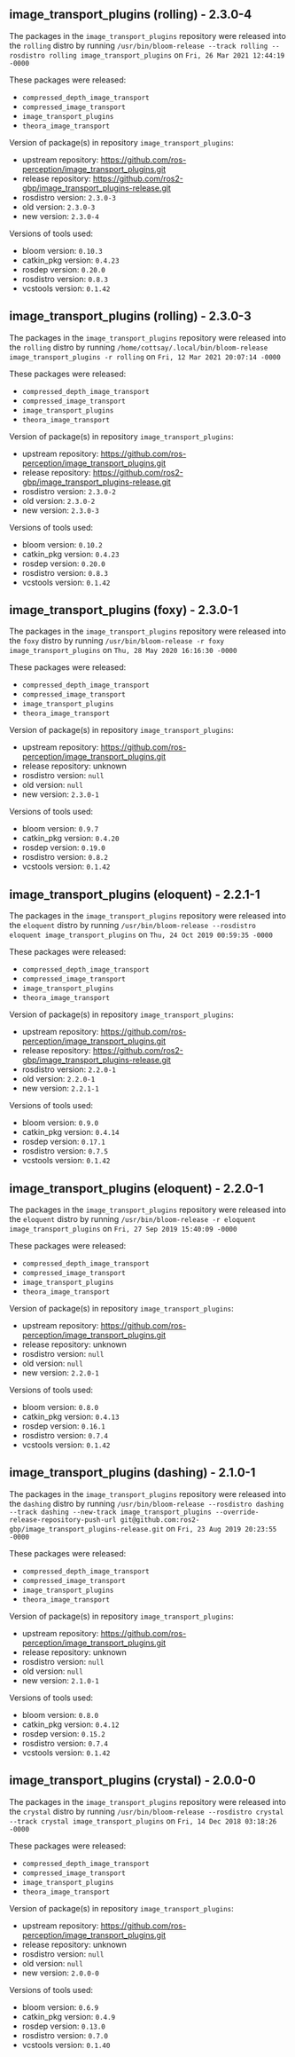 ## image_transport_plugins (rolling) - 2.3.0-4

The packages in the `image_transport_plugins` repository were released into the `rolling` distro by running `/usr/bin/bloom-release --track rolling --rosdistro rolling image_transport_plugins` on `Fri, 26 Mar 2021 12:44:19 -0000`

These packages were released:
- `compressed_depth_image_transport`
- `compressed_image_transport`
- `image_transport_plugins`
- `theora_image_transport`

Version of package(s) in repository `image_transport_plugins`:

- upstream repository: https://github.com/ros-perception/image_transport_plugins.git
- release repository: https://github.com/ros2-gbp/image_transport_plugins-release.git
- rosdistro version: `2.3.0-3`
- old version: `2.3.0-3`
- new version: `2.3.0-4`

Versions of tools used:

- bloom version: `0.10.3`
- catkin_pkg version: `0.4.23`
- rosdep version: `0.20.0`
- rosdistro version: `0.8.3`
- vcstools version: `0.1.42`


## image_transport_plugins (rolling) - 2.3.0-3

The packages in the `image_transport_plugins` repository were released into the `rolling` distro by running `/home/cottsay/.local/bin/bloom-release image_transport_plugins -r rolling` on `Fri, 12 Mar 2021 20:07:14 -0000`

These packages were released:
- `compressed_depth_image_transport`
- `compressed_image_transport`
- `image_transport_plugins`
- `theora_image_transport`

Version of package(s) in repository `image_transport_plugins`:

- upstream repository: https://github.com/ros-perception/image_transport_plugins.git
- release repository: https://github.com/ros2-gbp/image_transport_plugins-release.git
- rosdistro version: `2.3.0-2`
- old version: `2.3.0-2`
- new version: `2.3.0-3`

Versions of tools used:

- bloom version: `0.10.2`
- catkin_pkg version: `0.4.23`
- rosdep version: `0.20.0`
- rosdistro version: `0.8.3`
- vcstools version: `0.1.42`


## image_transport_plugins (foxy) - 2.3.0-1

The packages in the `image_transport_plugins` repository were released into the `foxy` distro by running `/usr/bin/bloom-release -r foxy image_transport_plugins` on `Thu, 28 May 2020 16:16:30 -0000`

These packages were released:
- `compressed_depth_image_transport`
- `compressed_image_transport`
- `image_transport_plugins`
- `theora_image_transport`

Version of package(s) in repository `image_transport_plugins`:

- upstream repository: https://github.com/ros-perception/image_transport_plugins.git
- release repository: unknown
- rosdistro version: `null`
- old version: `null`
- new version: `2.3.0-1`

Versions of tools used:

- bloom version: `0.9.7`
- catkin_pkg version: `0.4.20`
- rosdep version: `0.19.0`
- rosdistro version: `0.8.2`
- vcstools version: `0.1.42`


## image_transport_plugins (eloquent) - 2.2.1-1

The packages in the `image_transport_plugins` repository were released into the `eloquent` distro by running `/usr/bin/bloom-release --rosdistro eloquent image_transport_plugins` on `Thu, 24 Oct 2019 00:59:35 -0000`

These packages were released:
- `compressed_depth_image_transport`
- `compressed_image_transport`
- `image_transport_plugins`
- `theora_image_transport`

Version of package(s) in repository `image_transport_plugins`:

- upstream repository: https://github.com/ros-perception/image_transport_plugins.git
- release repository: https://github.com/ros2-gbp/image_transport_plugins-release.git
- rosdistro version: `2.2.0-1`
- old version: `2.2.0-1`
- new version: `2.2.1-1`

Versions of tools used:

- bloom version: `0.9.0`
- catkin_pkg version: `0.4.14`
- rosdep version: `0.17.1`
- rosdistro version: `0.7.5`
- vcstools version: `0.1.42`


## image_transport_plugins (eloquent) - 2.2.0-1

The packages in the `image_transport_plugins` repository were released into the `eloquent` distro by running `/usr/bin/bloom-release -r eloquent image_transport_plugins` on `Fri, 27 Sep 2019 15:40:09 -0000`

These packages were released:
- `compressed_depth_image_transport`
- `compressed_image_transport`
- `image_transport_plugins`
- `theora_image_transport`

Version of package(s) in repository `image_transport_plugins`:

- upstream repository: https://github.com/ros-perception/image_transport_plugins.git
- release repository: unknown
- rosdistro version: `null`
- old version: `null`
- new version: `2.2.0-1`

Versions of tools used:

- bloom version: `0.8.0`
- catkin_pkg version: `0.4.13`
- rosdep version: `0.16.1`
- rosdistro version: `0.7.4`
- vcstools version: `0.1.42`


## image_transport_plugins (dashing) - 2.1.0-1

The packages in the `image_transport_plugins` repository were released into the `dashing` distro by running `/usr/bin/bloom-release --rosdistro dashing --track dashing --new-track image_transport_plugins --override-release-repository-push-url git@github.com:ros2-gbp/image_transport_plugins-release.git` on `Fri, 23 Aug 2019 20:23:55 -0000`

These packages were released:
- `compressed_depth_image_transport`
- `compressed_image_transport`
- `image_transport_plugins`
- `theora_image_transport`

Version of package(s) in repository `image_transport_plugins`:

- upstream repository: https://github.com/ros-perception/image_transport_plugins.git
- release repository: unknown
- rosdistro version: `null`
- old version: `null`
- new version: `2.1.0-1`

Versions of tools used:

- bloom version: `0.8.0`
- catkin_pkg version: `0.4.12`
- rosdep version: `0.15.2`
- rosdistro version: `0.7.4`
- vcstools version: `0.1.42`


## image_transport_plugins (crystal) - 2.0.0-0

The packages in the `image_transport_plugins` repository were released into the `crystal` distro by running `/usr/bin/bloom-release --rosdistro crystal --track crystal image_transport_plugins` on `Fri, 14 Dec 2018 03:18:26 -0000`

These packages were released:
- `compressed_depth_image_transport`
- `compressed_image_transport`
- `image_transport_plugins`
- `theora_image_transport`

Version of package(s) in repository `image_transport_plugins`:

- upstream repository: https://github.com/ros-perception/image_transport_plugins.git
- release repository: unknown
- rosdistro version: `null`
- old version: `null`
- new version: `2.0.0-0`

Versions of tools used:

- bloom version: `0.6.9`
- catkin_pkg version: `0.4.9`
- rosdep version: `0.13.0`
- rosdistro version: `0.7.0`
- vcstools version: `0.1.40`


